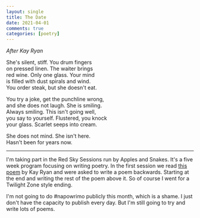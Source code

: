 ```yaml
---
layout: single
title: The Date
date: 2021-04-01
comments: true
categories: [poetry]
---
```


*After Kay Ryan*

She's silent, stiff. You drum fingers  
on pressed linen. The waiter brings  
red wine. Only one glass. Your mind   
is filled with dust spirals and wind.   
You order steak, but she doesn't eat.  

<!--more-->

You try a joke, get the punchline wrong,  
and she does not laugh. She is smiling.   
Always smiling. This isn't going well,   
you say to yourself. Flustered, you knock  
your glass. Scarlet seeps into cream.   

She does not mind. She isn't here.   
Hasn't been for years now.  

***

I'm taking part in the Red Sky Sessions run by Apples and Snakes. It's a five week program focusing on writing poetry. In the first session we read [this poem](https://poets.org/poem/niagara-river) by Kay Ryan and were asked to write a poem backwards. Starting at the end and writing the rest of the poem above it. So of course I went for a Twilight Zone style ending.

I'm not going to do #napowrimo publicly this month, which is a shame. I just don't have the capacity to publish every day. But I'm still going to try and write lots of poems.
